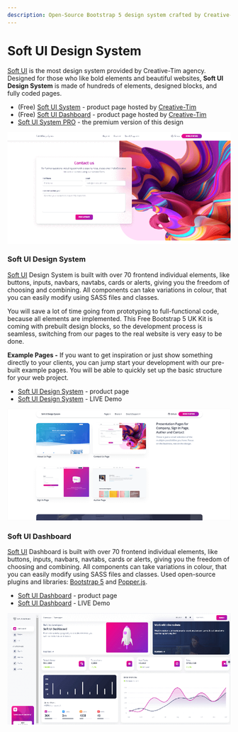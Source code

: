 ```yaml
---
description: Open-Source Bootstrap 5 design system crafted by Creative-Tim.
---
```


# Soft UI Design System

[Soft UI](https://appseed.us/ui-kit/soft-ui-design-system) is the most design system provided by Creative-Tim agency. Designed for those who like bold elements and beautiful websites, **Soft UI Design System** is made of hundreds of elements, designed blocks, and fully coded pages.&#x20;

* (Free) [Soft UI System](https://bit.ly/3v6JYIe) - product page hosted by [Creative-Tim](../partners/creative-tim.md)
* (Free) [Soft UI Dashboard](https://bit.ly/2Q1uIfK) - product page hosted by [Creative-Tim](../partners/creative-tim.md)
* [Soft UI System PRO](https://bit.ly/3730QW3) - the premium version of this design &#x20;

![Soft UI Design System - Contact Page.](../../.gitbook/assets/docs-soft-ui-contact-page.png)



### Soft UI Design System

[Soft UI](https://appseed.us/ui-kit/soft-ui-design-system) Design System is built with over 70 frontend individual elements, like buttons, inputs, navbars, navtabs, cards or alerts, giving you the freedom of choosing and combining. All components can take variations in colour, that you can easily modify using SASS files and classes.

You will save a lot of time going from prototyping to full-functional code, because all elements are implemented. This Free Bootstrap 5 UK Kit is coming with prebuilt design blocks, so the development process is seamless, switching from our pages to the real website is very easy to be done.

&#x20;**Example Pages -** If you want to get inspiration or just show something directly to your clients, you can jump start your development with our pre-built example pages. You will be able to quickly set up the basic structure for your web project.

* [Soft UI Design System](https://bit.ly/3v6JYIe) - product page
* [Soft UI Design System](https://bit.ly/3nXZR0y) - LIVE Demo

![Soft UI Design System - UI Cards.](../../.gitbook/assets/docs-soft-ui-cards.png)



### Soft UI Dashboard

[Soft UI](https://appseed.us/ui-kit/soft-ui-design-system) Dashboard is built with over 70 frontend individual elements, like buttons, inputs, navbars, navtabs, cards or alerts, giving you the freedom of choosing and combining. All components can take variations in colour, that you can easily modify using SASS files and classes. Used open-source plugins and libraries:  [Bootstrap 5](https://www.getbootstrap.com) and  [Popper.js](https://popper.js.org).&#x20;

* [Soft UI Dashboard](https://bit.ly/2Q1uIfK) - product page
* [Soft UI Dashboard](https://bit.ly/3dLM7CE) - LIVE Demo

![Soft UI Dashboard - Bootstrap 5 Template.](../../.gitbook/assets/docs-soft-ui-dashboard.png)



&#x20;
